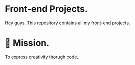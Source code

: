 # Front-end Projects.

Hey guys, This repository contains all my front-end projects.


# 🚀 Mission.
To express creativity thorugh code..


